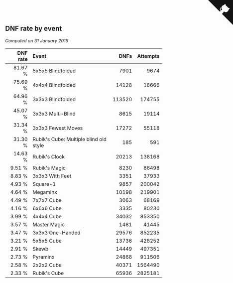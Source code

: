 ## DNF rate by event

*Computed on 31 January 2019*

| DNF rate | Event | DNFs | Attempts |
| ---: | :--- | ---: | ---: |
| 81.67 % | 5x5x5 Blindfolded | 7901 | 9674 |
| 75.69 % | 4x4x4 Blindfolded | 14128 | 18666 |
| 64.96 % | 3x3x3 Blindfolded | 113520 | 174755 |
| 45.07 % | 3x3x3 Multi-Blind | 8615 | 19114 |
| 31.34 % | 3x3x3 Fewest Moves | 17272 | 55118 |
| 31.30 % | Rubik's Cube: Multiple blind old style | 185 | 591 |
| 14.63 % | Rubik's Clock | 20213 | 138168 |
| 9.51 % | Rubik's Magic | 8230 | 86498 |
| 8.83 % | 3x3x3 With Feet | 3351 | 37933 |
| 4.93 % | Square-1 | 9857 | 200042 |
| 4.64 % | Megaminx | 10198 | 219901 |
| 4.49 % | 7x7x7 Cube | 3063 | 68169 |
| 4.16 % | 6x6x6 Cube | 3335 | 80230 |
| 3.99 % | 4x4x4 Cube | 34032 | 853350 |
| 3.57 % | Master Magic | 1481 | 41445 |
| 3.47 % | 3x3x3 One-Handed | 29576 | 852235 |
| 3.21 % | 5x5x5 Cube | 13736 | 428252 |
| 2.91 % | Skewb | 14449 | 497351 |
| 2.73 % | Pyraminx | 24868 | 911506 |
| 2.58 % | 2x2x2 Cube | 40371 | 1564490 |
| 2.33 % | Rubik's Cube | 65936 | 2825181 |


<a href="https://github.com/jonatanklosko/wca_statistics" class="github-corner" aria-label="View source on Github"><svg width="80" height="80" viewBox="0 0 250 250" style="fill:#151513; color:#fff; position: absolute; top: 0; border: 0; right: 0;" aria-hidden="true"><path d="M0,0 L115,115 L130,115 L142,142 L250,250 L250,0 Z"></path><path d="M128.3,109.0 C113.8,99.7 119.0,89.6 119.0,89.6 C122.0,82.7 120.5,78.6 120.5,78.6 C119.2,72.0 123.4,76.3 123.4,76.3 C127.3,80.9 125.5,87.3 125.5,87.3 C122.9,97.6 130.6,101.9 134.4,103.2" fill="currentColor" style="transform-origin: 130px 106px;" class="octo-arm"></path><path d="M115.0,115.0 C114.9,115.1 118.7,116.5 119.8,115.4 L133.7,101.6 C136.9,99.2 139.9,98.4 142.2,98.6 C133.8,88.0 127.5,74.4 143.8,58.0 C148.5,53.4 154.0,51.2 159.7,51.0 C160.3,49.4 163.2,43.6 171.4,40.1 C171.4,40.1 176.1,42.5 178.8,56.2 C183.1,58.6 187.2,61.8 190.9,65.4 C194.5,69.0 197.7,73.2 200.1,77.6 C213.8,80.2 216.3,84.9 216.3,84.9 C212.7,93.1 206.9,96.0 205.4,96.6 C205.1,102.4 203.0,107.8 198.3,112.5 C181.9,128.9 168.3,122.5 157.7,114.1 C157.9,116.9 156.7,120.9 152.7,124.9 L141.0,136.5 C139.8,137.7 141.6,141.9 141.8,141.8 Z" fill="currentColor" class="octo-body"></path></svg></a><style>.github-corner:hover .octo-arm{animation:octocat-wave 560ms ease-in-out}@keyframes octocat-wave{0%,100%{transform:rotate(0)}20%,60%{transform:rotate(-25deg)}40%,80%{transform:rotate(10deg)}}@media (max-width:500px){.github-corner:hover .octo-arm{animation:none}.github-corner .octo-arm{animation:octocat-wave 560ms ease-in-out}}</style>
